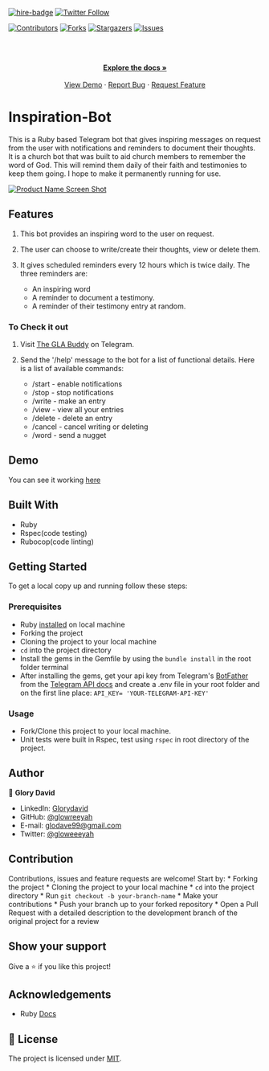 [![hire-badge](https://img.shields.io/badge/Consult%20/%20Hire%20Glory-Click%20to%20Contact-brightgreen)](mailto:consult.glodave99@gmail.com) [![Twitter Follow](https://img.shields.io/twitter/follow/gloweeeyah?label=Follow%20gloweeeyah%20on%20Twitter&style=social)](https://twitter.com/gloweeeyah)

[![Contributors][contributors-shield]][contributors-url]
[![Forks][forks-shield]][forks-url]
[![Stargazers][stars-shield]][stars-url]
[![Issues][issues-shield]][issues-url]

<!-- PROJECT LOGO -->
<br />
<p align="center">
  <a href="https://github.com/glowreeyah/Hotelmania">
  </a>

  <br />
  <a href="https://github.com/glowreeyah/Hotelmania"><strong>Explore the docs »</strong></a>
  <br />
  <br />
  <a href="https://raw.githack.com/glowreeyah/Hotelmania/master/main.html">View Demo</a>
  ·
  <a href="https://github.com/glowreeyah/Hotelmania/issues">Report Bug</a>
  ·
  <a href="https://github.com/glowreeyah/Hotelmania/issues">Request Feature</a>
</p>

# Inspiration-Bot 

This is a Ruby based Telegram bot that gives inspiring messages on request from the user with notifications and reminders to document their thoughts. It is a church bot that was built to aid church members to remember the word of God. This will remind them daily of their faith and testimonies to keep them going. I hope to make it permanently running for use.

[![Product Name Screen Shot][product-screenshot]](screenshot.gif)

## Features

1. This bot provides an inspiring word to the user on request.

2. The user can choose to write/create their thoughts, view or delete them.

3. It gives scheduled reminders every 12 hours which is twice daily. The three reminders are:

    - An inspiring word
    - A reminder to document a testimony.
    - A reminder of their testimony entry at random.

### To Check it out

1. Visit [The GLA Buddy](https://t.me/TheGlaBot) on Telegram.

2. Send the '/help' message to the bot for a list of functional details. Here is a list of available commands:

    - /start - enable notifications
    - /stop - stop notifications
    - /write - make an entry
    - /view - view all your entries
    - /delete - delete an entry
    - /cancel - cancel writing or deleting
    - /word - send a nugget

## Demo

You can see it working [here](https://t.me/TheGlaBot)

## Built With

- Ruby
- Rspec(code testing)
- Rubocop(code linting)

## Getting Started

To get a local copy up and running follow these steps:

### Prerequisites

- Ruby [installed](https://www.ruby-lang.org/en/documentation/installation/) on local machine
- Forking the project
- Cloning the project to your local machine
- `cd` into the project directory
- Install the gems in the Gemfile by using the ```bundle install``` in the root folder terminal
- After installing the gems, get your api key from Telegram's [BotFather](https://core.telegram.org/bots) from the [Telegram API docs](https://core.telegram.org/bots) and create a .env file in your root folder and on the first line place:
```API_KEY= 'YOUR-TELEGRAM-API-KEY'```

### Usage

- Fork/Clone this project to your local machine.
- Unit tests were built in Rspec, test using ```rspec``` in root directory of the project.

## Author

👤 **Glory David** 
    
- LinkedIn: [Glorydavid](https://www.linkedin/glory-david) 
- GitHub: [@glowreeyah](https://github.com/glowreeyah)
- E-mail: glodave99@gmail.com
- Twitter: [@gloweeeyah](https://twitter.com/gloweeeyah)

## Contribution
Contributions, issues and feature requests are welcome! Start by:
    * Forking the project
    * Cloning the project to your local machine
    * `cd` into the project directory
    * Run `git checkout -b your-branch-name`
    * Make your contributions
    * Push your branch up to your forked repository
    * Open a Pull Request with a detailed description to the development branch of the original project for a review

## Show your support

Give a ⭐️ if you like this project!

<!-- ACKNOWLEDGEMENTS -->
## Acknowledgements
* Ruby [Docs](https://ruby-doc.org/core-2.6.5/Enumerable.html)

<!-- MARKDOWN LINKS & IMAGES -->
<!-- https://www.markdownguide.org/basic-syntax/#reference-style-links -->
[contributors-shield]: https://img.shields.io/github/contributors/glowreeyah/Inspiration-Bot.svg?style=flat-square
[contributors-url]: https://github.com/glowreeyah/Inspiration-Bot/graphs/contributors
[forks-shield]: https://img.shields.io/github/forks/glowreeyah/Inspiration-Bot.svg?style=flat-square
[forks-url]: https://github.com/glowreeyah/Inspiration-Bot/network/members
[stars-shield]: https://img.shields.io/github/stars/Inspiration-Bot.svg?style=flat-square
[stars-url]: https://github.com/glowreeyah/Inspiration-Bot/stargazers
[issues-shield]: https://img.shields.io/github/issues/Inspiration-Bot.svg?style=flat-square
[issues-url]: https://github.com/glowreeyah/Inspiration-Bot/issues
[product-screenshot]: screenshot.gif

## 📝 License

The project is licensed under [MIT](LICENSE).
